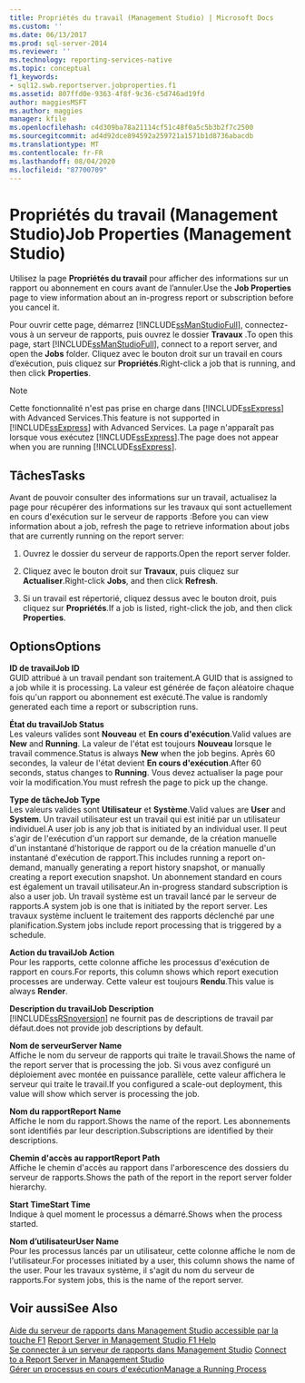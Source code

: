 ```yaml
---
title: Propriétés du travail (Management Studio) | Microsoft Docs
ms.custom: ''
ms.date: 06/13/2017
ms.prod: sql-server-2014
ms.reviewer: ''
ms.technology: reporting-services-native
ms.topic: conceptual
f1_keywords:
- sql12.swb.reportserver.jobproperties.f1
ms.assetid: 807ffd0e-9363-4f8f-9c36-c5d746ad19fd
author: maggiesMSFT
ms.author: maggies
manager: kfile
ms.openlocfilehash: c4d309ba78a21114cf51c48f0a5c5b3b2f7c2500
ms.sourcegitcommit: ad4d92dce894592a259721a1571b1d8736abacdb
ms.translationtype: MT
ms.contentlocale: fr-FR
ms.lasthandoff: 08/04/2020
ms.locfileid: "87700709"
---
```

# <a name="job-properties-management-studio"></a><span data-ttu-id="29842-102">Propriétés du travail (Management Studio)</span><span class="sxs-lookup"><span data-stu-id="29842-102">Job Properties (Management Studio)</span></span>
  <span data-ttu-id="29842-103">Utilisez la page **Propriétés du travail** pour afficher des informations sur un rapport ou abonnement en cours avant de l’annuler.</span><span class="sxs-lookup"><span data-stu-id="29842-103">Use the **Job Properties** page to view information about an in-progress report or subscription before you cancel it.</span></span>  
  
 <span data-ttu-id="29842-104">Pour ouvrir cette page, démarrez [!INCLUDE[ssManStudioFull](../../includes/ssmanstudiofull-md.md)], connectez-vous à un serveur de rapports, puis ouvrez le dossier **Travaux** .</span><span class="sxs-lookup"><span data-stu-id="29842-104">To open this page, start [!INCLUDE[ssManStudioFull](../../includes/ssmanstudiofull-md.md)], connect to a report server, and open the **Jobs** folder.</span></span> <span data-ttu-id="29842-105">Cliquez avec le bouton droit sur un travail en cours d’exécution, puis cliquez sur **Propriétés**.</span><span class="sxs-lookup"><span data-stu-id="29842-105">Right-click a job that is running, and then click **Properties**.</span></span>  
  
> [!NOTE]  
>  <span data-ttu-id="29842-106">Cette fonctionnalité n'est pas prise en charge dans [!INCLUDE[ssExpress](../../includes/ssexpress-md.md)] with Advanced Services.</span><span class="sxs-lookup"><span data-stu-id="29842-106">This feature is not supported in [!INCLUDE[ssExpress](../../includes/ssexpress-md.md)] with Advanced Services.</span></span> <span data-ttu-id="29842-107">La page n'apparaît pas lorsque vous exécutez [!INCLUDE[ssExpress](../../includes/ssexpress-md.md)].</span><span class="sxs-lookup"><span data-stu-id="29842-107">The page does not appear when you are running [!INCLUDE[ssExpress](../../includes/ssexpress-md.md)].</span></span>  
  
## <a name="tasks"></a><span data-ttu-id="29842-108">Tâches</span><span class="sxs-lookup"><span data-stu-id="29842-108">Tasks</span></span>  
 <span data-ttu-id="29842-109">Avant de pouvoir consulter des informations sur un travail, actualisez la page pour récupérer des informations sur les travaux qui sont actuellement en cours d'exécution sur le serveur de rapports :</span><span class="sxs-lookup"><span data-stu-id="29842-109">Before you can view information about a job, refresh the page to retrieve information about jobs that are currently running on the report server:</span></span>  
  
1.  <span data-ttu-id="29842-110">Ouvrez le dossier du serveur de rapports.</span><span class="sxs-lookup"><span data-stu-id="29842-110">Open the report server folder.</span></span>  
  
2.  <span data-ttu-id="29842-111">Cliquez avec le bouton droit sur **Travaux**, puis cliquez sur **Actualiser**.</span><span class="sxs-lookup"><span data-stu-id="29842-111">Right-click **Jobs**, and then click **Refresh**.</span></span>  
  
3.  <span data-ttu-id="29842-112">Si un travail est répertorié, cliquez dessus avec le bouton droit, puis cliquez sur **Propriétés**.</span><span class="sxs-lookup"><span data-stu-id="29842-112">If a job is listed, right-click the job, and then click **Properties**.</span></span>  
  
## <a name="options"></a><span data-ttu-id="29842-113">Options</span><span class="sxs-lookup"><span data-stu-id="29842-113">Options</span></span>  
 <span data-ttu-id="29842-114">**ID de travail**</span><span class="sxs-lookup"><span data-stu-id="29842-114">**Job ID**</span></span>  
 <span data-ttu-id="29842-115">GUID attribué à un travail pendant son traitement.</span><span class="sxs-lookup"><span data-stu-id="29842-115">A GUID that is assigned to a job while it is processing.</span></span> <span data-ttu-id="29842-116">La valeur est générée de façon aléatoire chaque fois qu'un rapport ou abonnement est exécuté.</span><span class="sxs-lookup"><span data-stu-id="29842-116">The value is randomly generated each time a report or subscription runs.</span></span>  
  
 <span data-ttu-id="29842-117">**État du travail**</span><span class="sxs-lookup"><span data-stu-id="29842-117">**Job Status**</span></span>  
 <span data-ttu-id="29842-118">Les valeurs valides sont **Nouveau** et **En cours d'exécution**.</span><span class="sxs-lookup"><span data-stu-id="29842-118">Valid values are **New** and **Running**.</span></span> <span data-ttu-id="29842-119">La valeur de l'état est toujours **Nouveau** lorsque le travail commence.</span><span class="sxs-lookup"><span data-stu-id="29842-119">Status is always **New** when the job begins.</span></span> <span data-ttu-id="29842-120">Après 60 secondes, la valeur de l'état devient **En cours d'exécution**.</span><span class="sxs-lookup"><span data-stu-id="29842-120">After 60 seconds, status changes to **Running**.</span></span> <span data-ttu-id="29842-121">Vous devez actualiser la page pour voir la modification.</span><span class="sxs-lookup"><span data-stu-id="29842-121">You must refresh the page to pick up the change.</span></span>  
  
 <span data-ttu-id="29842-122">**Type de tâche**</span><span class="sxs-lookup"><span data-stu-id="29842-122">**Job Type**</span></span>  
 <span data-ttu-id="29842-123">Les valeurs valides sont **Utilisateur** et **Système**.</span><span class="sxs-lookup"><span data-stu-id="29842-123">Valid values are **User** and **System**.</span></span> <span data-ttu-id="29842-124">Un travail utilisateur est un travail qui est initié par un utilisateur individuel.</span><span class="sxs-lookup"><span data-stu-id="29842-124">A user job is any job that is initiated by an individual user.</span></span> <span data-ttu-id="29842-125">Il peut s'agir de l'exécution d'un rapport sur demande, de la création manuelle d'un instantané d'historique de rapport ou de la création manuelle d'un instantané d'exécution de rapport.</span><span class="sxs-lookup"><span data-stu-id="29842-125">This includes running a report on-demand, manually generating a report history snapshot, or manually creating a report execution snapshot.</span></span> <span data-ttu-id="29842-126">Un abonnement standard en cours est également un travail utilisateur.</span><span class="sxs-lookup"><span data-stu-id="29842-126">An in-progress standard subscription is also a user job.</span></span> <span data-ttu-id="29842-127">Un travail système est un travail lancé par le serveur de rapports.</span><span class="sxs-lookup"><span data-stu-id="29842-127">A system job is one that is initiated by the report server.</span></span> <span data-ttu-id="29842-128">Les travaux système incluent le traitement des rapports déclenché par une planification.</span><span class="sxs-lookup"><span data-stu-id="29842-128">System jobs include report processing that is triggered by a schedule.</span></span>  
  
 <span data-ttu-id="29842-129">**Action du travail**</span><span class="sxs-lookup"><span data-stu-id="29842-129">**Job Action**</span></span>  
 <span data-ttu-id="29842-130">Pour les rapports, cette colonne affiche les processus d'exécution de rapport en cours.</span><span class="sxs-lookup"><span data-stu-id="29842-130">For reports, this column shows which report execution processes are underway.</span></span> <span data-ttu-id="29842-131">Cette valeur est toujours **Rendu**.</span><span class="sxs-lookup"><span data-stu-id="29842-131">This value is always **Render**.</span></span>  
  
 <span data-ttu-id="29842-132">**Description du travail**</span><span class="sxs-lookup"><span data-stu-id="29842-132">**Job Description**</span></span>  
 [!INCLUDE[ssRSnoversion](../../includes/ssrsnoversion-md.md)] <span data-ttu-id="29842-133">ne fournit pas de descriptions de travail par défaut.</span><span class="sxs-lookup"><span data-stu-id="29842-133">does not provide job descriptions by default.</span></span>  
  
 <span data-ttu-id="29842-134">**Nom de serveur**</span><span class="sxs-lookup"><span data-stu-id="29842-134">**Server Name**</span></span>  
 <span data-ttu-id="29842-135">Affiche le nom du serveur de rapports qui traite le travail.</span><span class="sxs-lookup"><span data-stu-id="29842-135">Shows the name of the report server that is processing the job.</span></span> <span data-ttu-id="29842-136">Si vous avez configuré un déploiement avec montée en puissance parallèle, cette valeur affichera le serveur qui traite le travail.</span><span class="sxs-lookup"><span data-stu-id="29842-136">If you configured a scale-out deployment, this value will show which server is processing the job.</span></span>  
  
 <span data-ttu-id="29842-137">**Nom du rapport**</span><span class="sxs-lookup"><span data-stu-id="29842-137">**Report Name**</span></span>  
 <span data-ttu-id="29842-138">Affiche le nom du rapport.</span><span class="sxs-lookup"><span data-stu-id="29842-138">Shows the name of the report.</span></span> <span data-ttu-id="29842-139">Les abonnements sont identifiés par leur description.</span><span class="sxs-lookup"><span data-stu-id="29842-139">Subscriptions are identified by their descriptions.</span></span>  
  
 <span data-ttu-id="29842-140">**Chemin d'accès au rapport**</span><span class="sxs-lookup"><span data-stu-id="29842-140">**Report Path**</span></span>  
 <span data-ttu-id="29842-141">Affiche le chemin d'accès au rapport dans l'arborescence des dossiers du serveur de rapports.</span><span class="sxs-lookup"><span data-stu-id="29842-141">Shows the path of the report in the report server folder hierarchy.</span></span>  
  
 <span data-ttu-id="29842-142">**Start Time**</span><span class="sxs-lookup"><span data-stu-id="29842-142">**Start Time**</span></span>  
 <span data-ttu-id="29842-143">Indique à quel moment le processus a démarré.</span><span class="sxs-lookup"><span data-stu-id="29842-143">Shows when the process started.</span></span>  
  
 <span data-ttu-id="29842-144">**Nom d’utilisateur**</span><span class="sxs-lookup"><span data-stu-id="29842-144">**User Name**</span></span>  
 <span data-ttu-id="29842-145">Pour les processus lancés par un utilisateur, cette colonne affiche le nom de l'utilisateur.</span><span class="sxs-lookup"><span data-stu-id="29842-145">For processes initiated by a user, this column shows the name of the user.</span></span> <span data-ttu-id="29842-146">Pour les travaux système, il s'agit du nom du serveur de rapports.</span><span class="sxs-lookup"><span data-stu-id="29842-146">For system jobs, this is the name of the report server.</span></span>  
  
## <a name="see-also"></a><span data-ttu-id="29842-147">Voir aussi</span><span class="sxs-lookup"><span data-stu-id="29842-147">See Also</span></span>  
 <span data-ttu-id="29842-148">[Aide du serveur de rapports dans Management Studio accessible par la touche F1](report-server-in-management-studio-f1-help.md) </span><span class="sxs-lookup"><span data-stu-id="29842-148">[Report Server in Management Studio F1 Help](report-server-in-management-studio-f1-help.md) </span></span>  
 <span data-ttu-id="29842-149">[Se connecter à un serveur de rapports dans Management Studio](connect-to-a-report-server-in-management-studio.md) </span><span class="sxs-lookup"><span data-stu-id="29842-149">[Connect to a Report Server in Management Studio](connect-to-a-report-server-in-management-studio.md) </span></span>  
 [<span data-ttu-id="29842-150">Gérer un processus en cours d'exécution</span><span class="sxs-lookup"><span data-stu-id="29842-150">Manage a Running Process</span></span>](../subscriptions/manage-a-running-process.md)  
  
  
